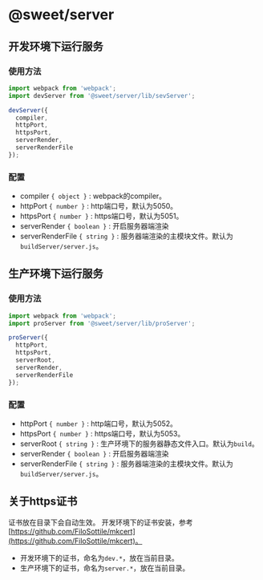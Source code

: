 # @sweet/server

## 开发环境下运行服务

### 使用方法

```javascript
import webpack from 'webpack';
import devServer from '@sweet/server/lib/sevServer';

devServer({
  compiler,
  httpPort,
  httpsPort,
  serverRender,
  serverRenderFile
});
```

### 配置

* compiler `{ object }` : webpack的compiler。
* httpPort `{ number }` : http端口号，默认为5050。
* httpsPort `{ number }` : https端口号，默认为5051。
* serverRender `{ boolean }` : 开启服务器端渲染
* serverRenderFile `{ string }` : 服务器端渲染的主模块文件。默认为`buildServer/server.js`。

## 生产环境下运行服务

### 使用方法

```javascript
import webpack from 'webpack';
import proServer from '@sweet/server/lib/proServer';

proServer({
  httpPort,
  httpsPort,
  serverRoot,
  serverRender,
  serverRenderFile
});
```

### 配置

* httpPort `{ number }` : http端口号，默认为5052。
* httpsPort `{ number }` : https端口号，默认为5053。
* serverRoot `{ string }` : 生产环境下的服务器静态文件入口。默认为`build`。
* serverRender `{ boolean }` : 开启服务器端渲染
* serverRenderFile `{ string }` : 服务器端渲染的主模块文件。默认为`buildServer/server.js`。

## 关于https证书

证书放在目录下会自动生效。
开发环境下的证书安装，参考[https://github.com/FiloSottile/mkcert](https://github.com/FiloSottile/mkcert)。

* 开发环境下的证书，命名为`dev.*`，放在当前目录。
* 生产环境下的证书，命名为`server.*`，放在当前目录。